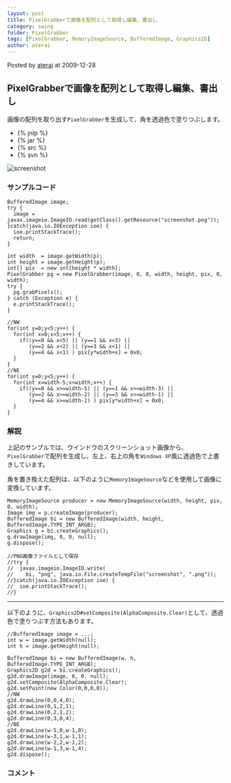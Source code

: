 ```yaml
---
layout: post
title: PixelGrabberで画像を配列として取得し編集、書出し
category: swing
folder: PixelGrabber
tags: [PixelGrabber, MemoryImageSource, BufferedImage, Graphics2D]
author: aterai
---
```


Posted by [aterai](http://terai.xrea.jp/aterai.html) at 2009-12-28

## PixelGrabberで画像を配列として取得し編集、書出し
画像の配列を取り出す`PixelGrabber`を生成して、角を透過色で塗りつぶします。

- {% jnlp %}
- {% jar %}
- {% src %}
- {% svn %}

<!-- dummy comment line for breaking list -->

![screenshot](http://lh6.ggpht.com/_9Z4BYR88imo/TQTRBSkghZI/AAAAAAAAAgg/Ce52fcu-nQI/s800/PixelGrabber.png)

### サンプルコード
<pre class="prettyprint"><code>BufferedImage image;
try {
  image = javax.imageio.ImageIO.read(getClass().getResource("screenshot.png"));
}catch(java.io.IOException ioe) {
  ioe.printStackTrace();
  return;
}

int width  = image.getWidth(p);
int height = image.getHeight(p);
int[] pix  = new int[height * width];
PixelGrabber pg = new PixelGrabber(image, 0, 0, width, height, pix, 0, width);
try {
  pg.grabPixels();
} catch (Exception e) {
  e.printStackTrace();
}

//NW
for(int y=0;y&lt;5;y++) {
  for(int x=0;x&lt;5;x++) {
    if((y==0 &amp;&amp; x&lt;5) || (y==1 &amp;&amp; x&lt;3) ||
       (y==2 &amp;&amp; x&lt;2) || (y==3 &amp;&amp; x&lt;1) ||
       (y==4 &amp;&amp; x&lt;1) ) pix[y*width+x] = 0x0;
  }
}
//NE
for(int y=0;y&lt;5;y++) {
  for(int x=width-5;x&lt;width;x++) {
    if((y==0 &amp;&amp; x&gt;=width-5) || (y==1 &amp;&amp; x&gt;=width-3) ||
       (y==2 &amp;&amp; x&gt;=width-2) || (y==3 &amp;&amp; x&gt;=width-1) ||
       (y==4 &amp;&amp; x&gt;=width-1) ) pix[y*width+x] = 0x0;
  }
}
</code></pre>

### 解説
上記のサンプルでは、ウインドウのスクリーンショット画像から、`PixelGrabber`で配列を生成し、左上、右上の角を`Windows XP`風に透過色で上書きしています。

角を置き換えた配列は、以下のように`MemoryImageSource`などを使用して画像に変換しています。

<pre class="prettyprint"><code>MemoryImageSource producer = new MemoryImageSource(width, height, pix, 0, width);
Image img = p.createImage(producer);
BufferedImage bi = new BufferedImage(width, height, BufferedImage.TYPE_INT_ARGB);
Graphics g = bi.createGraphics();
g.drawImage(img, 0, 0, null);
g.dispose();

//PNG画像ファイルとして保存
//try {
//  javax.imageio.ImageIO.write(
//    bi, "png", java.io.File.createTempFile("screenshot", ".png"));
//}catch(java.io.IOException ioe) {
//  ioe.printStackTrace();
//}
</code></pre>

- - - -
以下のように、`Graphics2D#setComposite(AlphaComposite.Clear)`として、透過色で塗りつぶす方法もあります。

<pre class="prettyprint"><code>//BufferedImage image = ...;
int w = image.getWidth(null);
int h = image.getHeight(null);

BufferedImage bi = new BufferedImage(w, h, BufferedImage.TYPE_INT_ARGB);
Graphics2D g2d = bi.createGraphics();
g2d.drawImage(image, 0, 0, null);
g2d.setComposite(AlphaComposite.Clear);
g2d.setPaint(new Color(0,0,0,0));
//NW
g2d.drawLine(0,0,4,0);
g2d.drawLine(0,1,2,1);
g2d.drawLine(0,2,1,2);
g2d.drawLine(0,3,0,4);
//NE
g2d.drawLine(w-5,0,w-1,0);
g2d.drawLine(w-3,1,w-1,1);
g2d.drawLine(w-2,2,w-1,2);
g2d.drawLine(w-1,3,w-1,4);
g2d.dispose();
</code></pre>

### コメント
